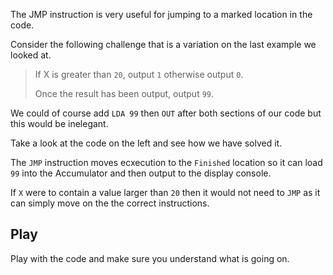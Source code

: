 The JMP instruction is very useful for jumping to a marked location in the code.

Consider the following challenge that is a variation on the last example we looked at.

> If X is greater than `20`, output `1` otherwise output `0`. 
>
>Once the result has been output, output `99`. 

We could of course add `LDA 99` then `OUT` after both sections of our code but this would be inelegant.

Take a look at the code on the left and see how we have solved it.

The `JMP` instruction moves ecxecution to the `Finished` location so it can load `99` into the Accumulator and then output to the display console.

If `X` were to contain a value larger than `20` then it would not need to `JMP` as it can simply move on the the correct instructions.

## Play
Play with the code and make sure you understand what is going on.
